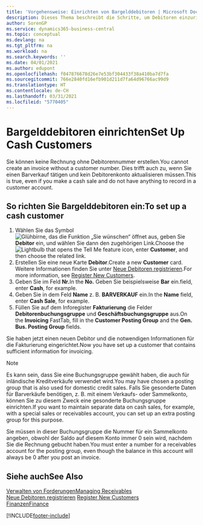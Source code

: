 ```yaml
---
title: 'Vorgehensweise: Einrichten von Bargelddebitoren | Microsoft Docs'
description: Dieses Thema beschreibt die Schritte, um Debitoren einzurichten, der in bar bezahlt.
author: SorenGP
ms.service: dynamics365-business-central
ms.topic: conceptual
ms.devlang: na
ms.tgt_pltfrm: na
ms.workload: na
ms.search.keywords: ''
ms.date: 04/01/2021
ms.author: edupont
ms.openlocfilehash: f047876678d26e7e53bf304433f38a410ba7d7fa
ms.sourcegitcommit: 766e2840fd16efb901d211d7fa64d96766ac99d9
ms.translationtype: HT
ms.contentlocale: de-CH
ms.lasthandoff: 03/31/2021
ms.locfileid: "5770405"
---
```

# <a name="set-up-cash-customers"></a><span data-ttu-id="971ba-103">Bargelddebitoren einrichten</span><span class="sxs-lookup"><span data-stu-id="971ba-103">Set Up Cash Customers</span></span>
<span data-ttu-id="971ba-104">Sie können keine Rechnung ohne Debitorennummer erstellen.</span><span class="sxs-lookup"><span data-stu-id="971ba-104">You cannot create an invoice without a customer number.</span></span> <span data-ttu-id="971ba-105">Dies trifft auch zu, wenn Sie einen Barverkauf tätigen und kein Debitorenkonto aktualisieren müssen.</span><span class="sxs-lookup"><span data-stu-id="971ba-105">This is true, even if you make a cash sale and do not have anything to record in a customer account.</span></span>  

## <a name="to-set-up-a-cash-customer"></a><span data-ttu-id="971ba-106">So richten Sie Bargelddebitoren ein:</span><span class="sxs-lookup"><span data-stu-id="971ba-106">To set up a cash customer</span></span>  
1.  <span data-ttu-id="971ba-107">Wählen Sie das Symbol ![Glühbirne, das die Funktion „Sie wünschen“ öffnet](media/ui-search/search_small.png "Tell Me-Funktion") aus, geben Sie **Debitor** ein, und wählen Sie dann den zugehörigen Link.</span><span class="sxs-lookup"><span data-stu-id="971ba-107">Choose the ![Lightbulb that opens the Tell Me feature](media/ui-search/search_small.png "Tell me what you want to do") icon, enter **Customer**, and then choose the related link.</span></span>  
2.  <span data-ttu-id="971ba-108">Erstellen Sie eine neue Karte **Debitor**.</span><span class="sxs-lookup"><span data-stu-id="971ba-108">Create a new **Customer** card.</span></span> <span data-ttu-id="971ba-109">Weitere Informationen finden Sie unter [Neue Debitoren registrieren](sales-how-register-new-customers.md).</span><span class="sxs-lookup"><span data-stu-id="971ba-109">For more information, see [Register New Customers](sales-how-register-new-customers.md).</span></span>
3.  <span data-ttu-id="971ba-110">Geben Sie im Feld **Nr.**</span><span class="sxs-lookup"><span data-stu-id="971ba-110">In the **No.**</span></span> <span data-ttu-id="971ba-111">Geben Sie beispielsweise **Bar** ein.</span><span class="sxs-lookup"><span data-stu-id="971ba-111">field, enter **Cash**, for example.</span></span>  
4.  <span data-ttu-id="971ba-112">Geben Sie in dem Feld **Name** z. B. **BARVERKAUF** ein.</span><span class="sxs-lookup"><span data-stu-id="971ba-112">In the **Name** field, enter **Cash Sale**, for example.</span></span>  
5.  <span data-ttu-id="971ba-113">Füllen Sie auf dem Inforegister **Fakturierung** die Felder **Debitorenbuchungsgruppe** und **Geschäftsbuchungsgruppe** aus.</span><span class="sxs-lookup"><span data-stu-id="971ba-113">On the **Invoicing** FastTab, fill in the **Customer Posting Group** and the **Gen. Bus. Posting Group** fields.</span></span>  

 <span data-ttu-id="971ba-114">Sie haben jetzt einen neuen Debitor und die notwendigen Informationen für die Fakturierung eingerichtet.</span><span class="sxs-lookup"><span data-stu-id="971ba-114">Now you have set up a customer that contains sufficient information for invoicing.</span></span>  

> [!NOTE]  
>  <span data-ttu-id="971ba-115">Es kann sein, dass Sie eine Buchungsgruppe gewählt haben, die auch für inländische Kreditverkäufe verwendet wird.</span><span class="sxs-lookup"><span data-stu-id="971ba-115">You may have chosen a posting group that is also used for domestic credit sales.</span></span> <span data-ttu-id="971ba-116">Falls Sie gesonderte Daten für Barverkäufe benötigen, z. B. mit einem Verkaufs- oder Sammelkonto, können Sie zu diesem Zweck eine gesonderte Buchungsgruppe einrichten.</span><span class="sxs-lookup"><span data-stu-id="971ba-116">If you want to maintain separate data on cash sales, for example, with a special sales or receivables account, you can set up an extra posting group for this purpose.</span></span>  
>   
>  <span data-ttu-id="971ba-117">Sie müssen in dieser Buchungsgruppe die Nummer für ein Sammelkonto angeben, obwohl der Saldo auf diesem Konto immer 0 sein wird, nachdem Sie die Rechnung gebucht haben.</span><span class="sxs-lookup"><span data-stu-id="971ba-117">You must enter a number for a receivables account for the posting group, even though the balance in this account will always be 0 after you post an invoice.</span></span>  

## <a name="see-also"></a><span data-ttu-id="971ba-118">Siehe auch</span><span class="sxs-lookup"><span data-stu-id="971ba-118">See Also</span></span>
[<span data-ttu-id="971ba-119">Verwalten von Forderungen</span><span class="sxs-lookup"><span data-stu-id="971ba-119">Managing Receivables</span></span>](receivables-manage-receivables.md)  
<span data-ttu-id="971ba-120">[Neue Debitoren registrieren](sales-how-register-new-customers.md)  </span><span class="sxs-lookup"><span data-stu-id="971ba-120">[Register New Customers](sales-how-register-new-customers.md)  </span></span>  
[<span data-ttu-id="971ba-121">Finanzen</span><span class="sxs-lookup"><span data-stu-id="971ba-121">Finance</span></span>](finance.md)  



[!INCLUDE[footer-include](includes/footer-banner.md)]